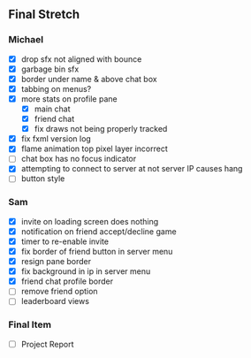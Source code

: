## Final Stretch

### Michael
- [x] drop sfx not aligned with bounce
- [x] garbage bin sfx
- [x] border under name & above chat box
- [x] tabbing on menus?
- [x] more stats on profile pane
    - [x] main chat
    - [x] friend chat
    - [x] fix draws not being properly tracked
- [x] fix fxml version log
- [x] flame animation top pixel layer incorrect
- [ ] chat box has no focus indicator
- [x] attempting to connect to server at not server IP causes hang
- [ ] button style

### Sam
- [x] invite on loading screen does nothing
- [x] notification on friend accept/decline game
- [x] timer to re-enable invite
- [x] fix border of friend button in server menu
- [x] resign pane border 
- [x] fix background in ip in server menu
- [x] friend chat profile border
- [ ] remove friend option
- [ ] leaderboard views

### Final Item
- [ ] Project Report
